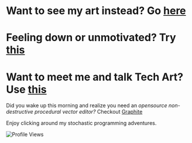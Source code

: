 # Want to see my art instead? Go [here](https://psyfer.io/)

# Feeling down or unmotivated? Try [this](https://github.com/otdavies/CreativeProfessionalWellness)

# Want to meet me and talk Tech Art? Use [this](https://calendly.com/oliver-psyfer/30min)

Did you wake up this morning and realize you need an *opensource non-destructive procedural vector editor?* Checkout [Graphite](https://github.com/GraphiteEditor/Graphite)

Enjoy clicking around my stochastic programming adventures.

![Profile Views](https://view-counter.psyfer.workers.dev)
